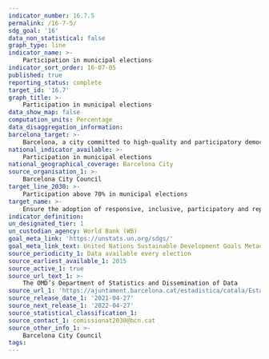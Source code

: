 ```yaml
---
indicator_number: 16.7.5
permalink: /16-7-5/
sdg_goal: '16'
data_non_statistical: false
graph_type: line
indicator_name: >-
    Participation in municipal elections
indicator_sort_order: 16-07-05
published: true
reporting_status: complete
target_id: '16.7'
graph_title: >-
    Participation in municipal elections
data_show_map: false
computation_units: Percentage
data_disaggregation_information:
barcelona_target: >-
    Barcelona, a city committed to high-quality and participatory democracy
national_indicator_available: >-
    Participation in municipal elections
national_geographical_coverage: Barcelona City
source_organisation_1: >-
    Barcelona City Council
target_line_2030: >-
    Participation above 70% in municipal elections
target_name: >-
    Ensure the adoption of responsive, inclusive, participatory and representative decision-making at all levels
indicator_definition:
un_designated_tier: 1
un_custodian_agency: World Bank (WB)
goal_meta_link: 'https://unstats.un.org/sdgs/'
goal_meta_link_text: United Nations Sustainable Development Goals Metadata (pdf 894kB)
source_periodicity_1: Data available every election
source_earliest_available_1: 2015
source_active_1: true
source_url_text_1: >-
    The OMD’s Department of Statistics and Dissemination of Data
source_url_1: 'https://ajuntament.barcelona.cat/estadistica/catala/Estadistiques_per_temes/Eleccions/index.htm'
source_release_date_1: '2021-04-27'
source_next_release_1: '2022-04-27'
source_statistical_classification_1: 
source_contact_1: comissionat2030@bcn.cat
source_other_info_1: >-
    Barcelona City Council
tags:
---
```

